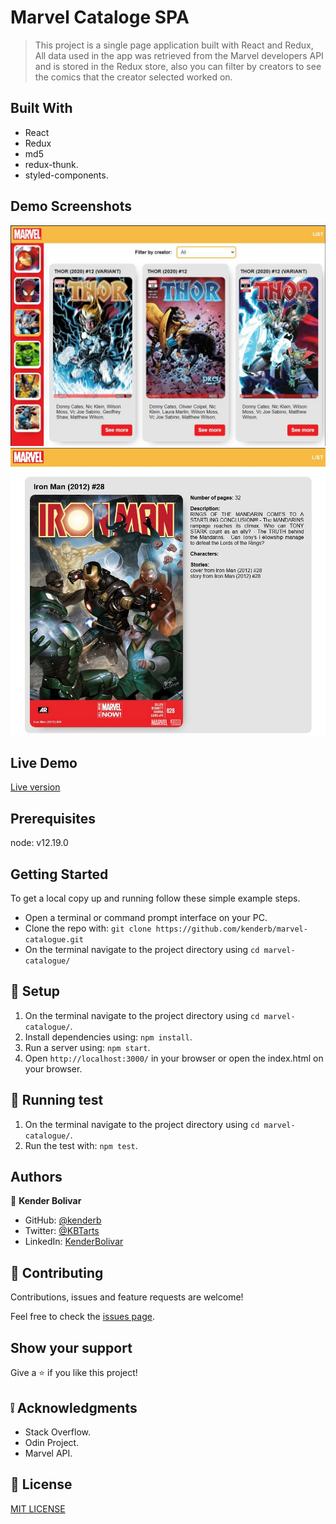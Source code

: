 # Marvel Cataloge SPA

> This project is a single page application built with React and Redux, All data used in the app was retrieved from the Marvel developers 
> API and is stored in the Redux store, also you can filter by creators to see the comics that the creator selected worked on.
## Built With

- React
- Redux
- md5
- redux-thunk.
- styled-components.

## Demo Screenshots

![screenshot](Capture_01.JPG)
![screenshot](Capture_02.JPG)

## Live Demo

[Live version](https://eloquent-mcnulty-f14c04.netlify.app/)

## Prerequisites

node: v12.19.0
## Getting Started
To get a local copy up and running follow these simple example steps.

- Open a terminal or command prompt interface on your PC.
- Clone the repo with: `git clone https://github.com/kenderb/marvel-catalogue.git`
- On the terminal navigate to the project directory using `cd marvel-catalogue/`

## 📝 Setup

1. On the terminal navigate to the project directory using `cd marvel-catalogue/`.
2. Install dependencies using: `npm install`.
2. Run a server using: `npm start`.
3. Open `http://localhost:3000/` in your browser or open the index.html on your browser.

## :straight_ruler: Running test

1. On the terminal navigate to the project directory using `cd marvel-catalogue/`.
2. Run the test with: `npm test`.


## Authors

👤 **Kender Bolivar**

- GitHub: [@kenderb](https://github.com/ken)
- Twitter: [@KBTarts](https://twitter.com/KBTarts )
- LinkedIn: [KenderBolivar](https://www.linkedin.com/in/kender-bolivar-1736086b/ )


## 🤝 Contributing

Contributions, issues and feature requests are welcome!

Feel free to check the [issues page](https://github.com/kenderb/marvel-catalogue/issues).

## Show your support

Give a ⭐️ if you like this project!

## :grey_exclamation: Acknowledgments

- Stack Overflow.
- Odin Project.
- Marvel API.

## 📝 License

[MIT LICENSE](LICENSE)

